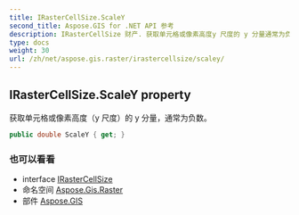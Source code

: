 ```yaml
---
title: IRasterCellSize.ScaleY
second_title: Aspose.GIS for .NET API 参考
description: IRasterCellSize 财产. 获取单元格或像素高度y 尺度的 y 分量通常为负数
type: docs
weight: 30
url: /zh/net/aspose.gis.raster/irastercellsize/scaley/
---
```

## IRasterCellSize.ScaleY property

获取单元格或像素高度（y 尺度）的 y 分量，通常为负数。

```csharp
public double ScaleY { get; }
```

### 也可以看看

* interface [IRasterCellSize](../)
* 命名空间 [Aspose.Gis.Raster](../../irastercellsize/)
* 部件 [Aspose.GIS](../../../)


